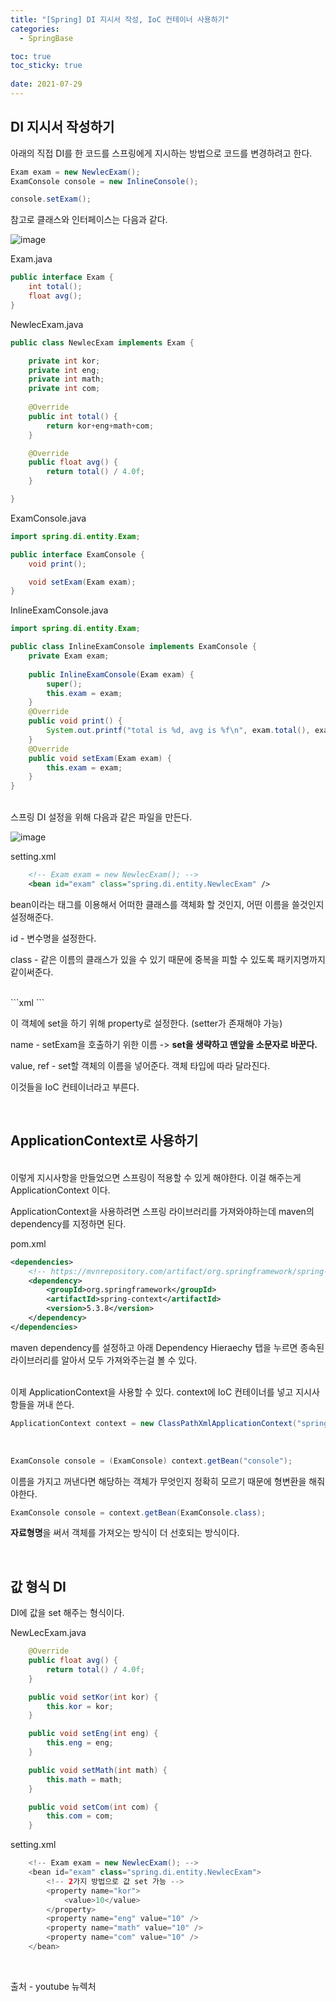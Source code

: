 ```yaml
---
title: "[Spring] DI 지시서 작성, IoC 컨테이너 사용하기"
categories:
  - SpringBase

toc: true
toc_sticky: true
 
date: 2021-07-29
---
```


## DI 지시서 작성하기

아래의 직접 DI를 한 코드를 스프링에게 지시하는 방법으로 코드를 변경하려고 한다.

```java
Exam exam = new NewlecExam();
ExamConsole console = new InlineConsole();

console.setExam();
```

참고로 클래스와 인터페이스는 다음과 같다.

![image](https://user-images.githubusercontent.com/36887393/127503825-db694d65-aed4-4f5a-8ed7-ae9299bf4e38.png)

Exam.java
```java
public interface Exam {
	int total();
	float avg();
}
```

NewlecExam.java
```java
public class NewlecExam implements Exam {

	private int kor;
	private int eng;
	private int math;
	private int com;
	
	@Override
	public int total() {
		return kor+eng+math+com;
	}

	@Override
	public float avg() {
		return total() / 4.0f;
	}

}
```

ExamConsole.java
```java
import spring.di.entity.Exam;

public interface ExamConsole {
	void print();

	void setExam(Exam exam);
}
```

InlineExamConsole.java
```java
import spring.di.entity.Exam;

public class InlineExamConsole implements ExamConsole {
	private Exam exam;
	
	public InlineExamConsole(Exam exam) {
		super();
		this.exam = exam;
	}
	@Override
	public void print() {
		System.out.printf("total is %d, avg is %f\n", exam.total(), exam.avg());
	}
	@Override
	public void setExam(Exam exam) {
		this.exam = exam;
	}
}
```
<br>
스프링 DI 설정을 위해 다음과 같은 파일을 만든다.

![image](https://user-images.githubusercontent.com/36887393/127504427-e4683ac0-d632-42c9-bc56-c84535683e86.png)

setting.xml
```xml
	<!-- Exam exam = new NewlecExam(); -->
	<bean id="exam" class="spring.di.entity.NewlecExam" />
```

bean이라는 태그를 이용해서 어떠한 클래스를 객체화 할 것인지, 어떤 이름을 쓸것인지 설정해준다.

id - 변수명을 설정한다.

class - 같은 이름의 클래스가 있을 수 있기 때문에 중복을 피할 수 있도록 패키지명까지 같이써준다.

<br>
```xml
  <!-- ExamConsole console = new InlineExamConsole(); -->
	<bean id="console" class="spring.di.ui.InlineExamConsole" >
		<!-- console.setExam(exam); -->
		<property name="exam" ref="exam" />
	</bean>
```

이 객체에 set을 하기 위해 property로 설정한다. (setter가 존재해야 가능)

name - setExam을 호출하기 위한 이름 -> **set을 생략하고 맨앞을 소문자로 바꾼다.**

value, ref - set할 객체의 이름을 넣어준다. 객체 타입에 따라 달라진다.

이것들을 IoC 컨테이너라고 부른다.

<br>

## ApplicationContext로 사용하기

<br>
이렇게 지시사항을 만들었으면 스프링이 적용할 수 있게 해야한다. 이걸 해주는게 ApplicationContext 이다.

ApplicationContext을 사용하려면 스프링 라이브러리를 가져와야하는데 maven의 dependency를 지정하면 된다.

pom.xml
```xml
<dependencies>
  	<!-- https://mvnrepository.com/artifact/org.springframework/spring-context -->
	<dependency>
	    <groupId>org.springframework</groupId>
	    <artifactId>spring-context</artifactId>
	    <version>5.3.8</version>
	</dependency>
</dependencies>
```

maven dependency를 설정하고 아래 Dependency Hieraechy 탭을 누르면 종속된 라이브러리를 알아서 모두 가져와주는걸 볼 수 있다.

<br>
이제 ApplicationContext을 사용할 수 있다. context에 IoC 컨테이너를 넣고 지시사항들을 꺼내 쓴다.

```java
ApplicationContext context = new ClassPathXmlApplicationContext("spring/di/setting.xml");
```

<br>

```java
ExamConsole console = (ExamConsole) context.getBean("console");
```
이름을 가지고 꺼낸다면 해당하는 객체가 무엇인지 정확히 모르기 때문에 형변환을 해줘야한다.

```java
ExamConsole console = context.getBean(ExamConsole.class);
```
**자료형명**을 써서 객체를 가져오는 방식이 더 선호되는 방식이다.

<br>

## 값 형식 DI

DI에 값을 set 해주는 형식이다.

NewLecExam.java
```java
	@Override
	public float avg() {
		return total() / 4.0f;
	}

	public void setKor(int kor) {
		this.kor = kor;
	}

	public void setEng(int eng) {
		this.eng = eng;
	}

	public void setMath(int math) {
		this.math = math;
	}

	public void setCom(int com) {
		this.com = com;
	}
```

setting.xml
```java
	<!-- Exam exam = new NewlecExam(); -->
	<bean id="exam" class="spring.di.entity.NewlecExam">
		<!-- 2가지 방법으로 값 set 가능 -->
		<property name="kor">
			<value>10</value>
		</property>
		<property name="eng" value="10" />
		<property name="math" value="10" />
		<property name="com" value="10" />
	</bean>
```

<br>

출처 - youtube 뉴렉처